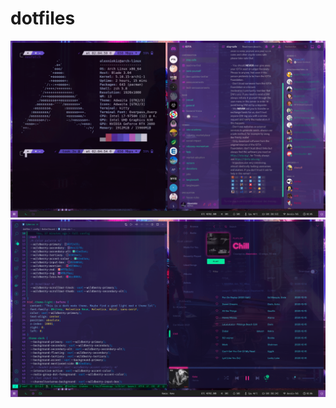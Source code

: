 # dotfiles
![Screenshots](/screenshots/screen1.png?raw=true "Discord & NeoFetch")
![Screenshots](/screenshots/screen2.png?raw=true "Spotify & Visual Studio Code")
